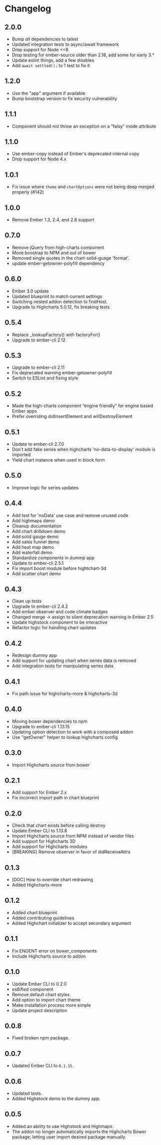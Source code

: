 # Changelog

## 2.0.0

- Bump _all_ dependencies to latest
- Updated integration tests to async/await framework
- Drop support for Node <=8
- Drop testing for ember-source older than 2.18, add some for early 3.*
- Update eslint things, add a few disables
- Add `await settled();` to 1 test to fix it

## 1.2.0

- Use the "app" argument if available
- Bump bootstrap version to fix security vulnerability

## 1.1.1

- Component should not throw an exception on a "falsy" mode attribute

## 1.1.0

- Use ember-copy instead of Ember's deprecated internal copy
- Drop support for Node 4.x

## 1.0.1

- Fix issue where `theme` and `chartOptions` were not being deep merged properly (#142)

## 1.0.0

- Remove Ember 1.3, 2.4, and 2.8 support

## 0.7.0

- Remove jQuery from high-charts component
- Move boostrap to NPM and out of bower
- Removed single quotes in the chart-solid-guage 'format'.
- update ember-getowner-polyfill dependency

## 0.6.0

- Ember 3.0 update
- Updated blueprint to match current settings
- Switching nested addon detection to findHost.
- Upgrade to Highcharts 5.0.12, fix breaking tests

## 0.5.4

- Replace _lookupFactory() with factoryFor()
- Upgrade to ember-cli 2.12

## 0.5.3

- Upgrade to ember-cli 2.11
- Fix deprecated warning ember-getowner-polyfill
- Switch to ESLint and fixing style

## 0.5.2

- Made the high-charts component “engine friendly” for engine based Ember apps
- Prefer overriding didInsertElement and willDestroyElement

## 0.5.1

- Update to ember-cli 2.7.0
- Don't add fake series when highcharts 'no-data-to-display' module is imported
- Yield chart instance when used in block form

## 0.5.0

- Improve logic for series updates

## 0.4.4

- Add test for 'noData' use case and remove unused code
- Add highmaps demo
- Cleanup documentation
- Add chart drilldown demo
- Add solid gauge demo
- Add sales funnel demo
- Add heat map demo
- Add waterfall demo
- Standardize components in dummp app
- Update to ember-cli 2.5.1
- Fix import boost module before hightchart-3d
- Add scatter chart demo

## 0.4.3

- Clean up tests
- Upgrade to ember-cli 2.4.2
- Add ember observer and code climate badges
- Changed merge -> assign to silent deprecation warning in Ember 2.5
- Update highstock component to be interactive
- Refactor logic for handling chart updates

## 0.4.2

- Redesign dummy app
- Add support for updating chart when series data is removed
- Add integration tests for manipulating series data

## 0.4.1

- Fix path issue for highcharts-more & highcharts-3d

## 0.4.0

- Moving bower dependencies to npm
- Upgrade to ember-cli 1.13.15
- Updating option detection to work with a composed addon
- Use "getOwner" helper to lookup highcharts config

## 0.3.0

- Import Highcharts source from bower

## 0.2.1

- Add support for Ember 2.x
- Fix incorrect import path in chart blueprint

## 0.2.0

- Check that chart exists before calling destroy
- Update Ember CLI to 1.13.8
- Import Highcharts source from NPM instead of vendor files
- Add support for Highcharts 3D
- Add support for Highcharts modules
- [BREAKING] Remove observer in favor of didReceiveAttrs

## 0.1.3

- [DOC] How to override chart redrawing
- Added Highcharts-more

## 0.1.2

- Added chart blueprint
- Added contributing guidelines
- Added Highchart initializer to accept secondary argument

## 0.1.1

- Fix ENOENT error on bower_components
- Include Highcharts source to addon

## 0.1.0

- Update Ember CLI to 0.2.0
- es6ified component
- Remove default chart styles
- Add option to import chart theme
- Make installation process more simple
- Update project description

## 0.0.8

- Fixed broken npm package.

## 0.0.7

- Updated Ember CLI to `0.1.15`.

## 0.0.6

- Updated tests.
- Added Highstock demo to the dummy app.

## 0.0.5

- Added an ability to use Highstock and Highmaps.
- The addon no longer automatically imports the Highcharts Bower package, letting user import desired package manually.
